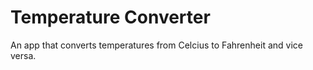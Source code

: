 # Temperature Converter
 An app that converts temperatures from Celcius to Fahrenheit and vice versa.
